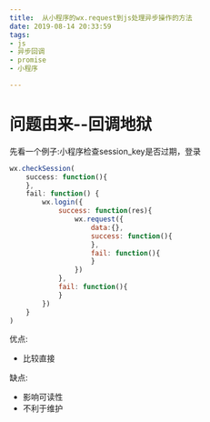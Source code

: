 ```yaml
---
title:  从小程序的wx.request到js处理异步操作的方法 
date: 2019-08-14 20:33:59
tags:
- js
- 异步回调
- promise
- 小程序

---
```


# 问题由来--回调地狱

先看一个例子:小程序检查session_key是否过期，登录
```js
wx.checkSession(
    success: function(){
    },
    fail: function() {
        wx.login({
            success: function(res){
                wx.request({
                    data:{},
                    success: function(){
                    },
                    fail: function(){
                    }
                })
            },
            fail: function(){
            }
        })
    }
)
```

优点:

- 比较直接

缺点:

- 影响可读性
- 不利于维护





